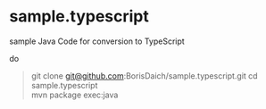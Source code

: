 # sample.typescript
sample Java Code for conversion to TypeScript


do 
> git clone git@github.com:BorisDaich/sample.typescript.git
> cd sample.typescript\
> mvn package exec:java

